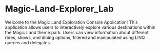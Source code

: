 # Magic-Land-Explorer_Lab

Welcome to the Magic Land Exploration Console Application! This application allows users to interactively explore various destinations within the Magic Land theme park. Users can view information about different rides, shows, and dining options, filtered and manipulated using LINQ queries and delegates.

